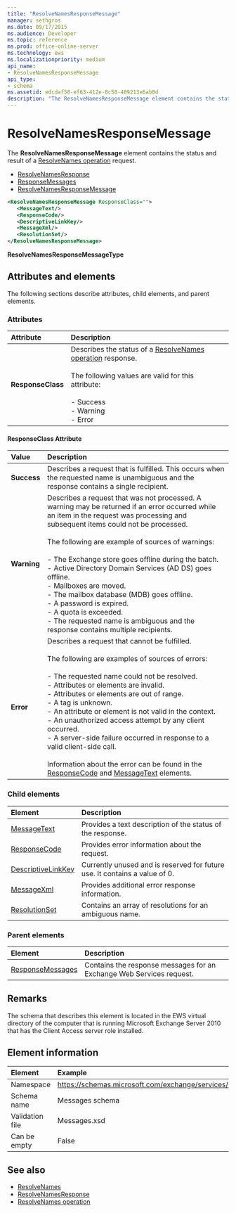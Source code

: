 ```yaml
---
title: "ResolveNamesResponseMessage"
manager: sethgros
ms.date: 09/17/2015
ms.audience: Developer
ms.topic: reference
ms.prod: office-online-server
ms.technology: ews
ms.localizationpriority: medium
api_name:
- ResolveNamesResponseMessage
api_type:
- schema
ms.assetid: edcdaf58-ef63-412e-8c58-409213e6ab0d
description: "The ResolveNamesResponseMessage element contains the status and result of a ResolveNames operation request."
---
```


# ResolveNamesResponseMessage

The **ResolveNamesResponseMessage** element contains the status and result of a [ResolveNames operation](resolvenames-operation.md) request. 
  
- [ResolveNamesResponse](resolvenamesresponse.md) 
- [ResponseMessages](responsemessages.md)
- [ResolveNamesResponseMessage](resolvenamesresponsemessage.md)
  
```xml
<ResolveNamesResponseMessage ResponseClass="">
   <MessageText/>
   <ResponseCode/>
   <DescriptiveLinkKey/>
   <MessageXml/>
   <ResolutionSet/>
</ResolveNamesResponseMessage>
```

 **ResolveNamesResponseMessageType**
## Attributes and elements

The following sections describe attributes, child elements, and parent elements.
  
### Attributes

|**Attribute**|**Description**|
|:-----|:-----|
|**ResponseClass** <br/> | Describes the status of a [ResolveNames operation](resolvenames-operation.md) response. <br/><br/>The following values are valid for this attribute:  <br/><br/>- Success  <br/>- Warning  <br/>- Error  <br/> |
   
#### ResponseClass Attribute

|**Value**|**Description**|
|:-----|:-----|
|**Success** <br/> |Describes a request that is fulfilled. This occurs when the requested name is unambiguous and the response contains a single recipient.  <br/> |
|**Warning** <br/> | Describes a request that was not processed. A warning may be returned if an error occurred while an item in the request was processing and subsequent items could not be processed. <br/><br/>The following are example of sources of warnings:  <br/><br/>- The Exchange store goes offline during the batch.  <br/>- Active Directory Domain Services (AD DS) goes offline.  <br/>- Mailboxes are moved.  <br/>- The mailbox database (MDB) goes offline.  <br/>- A password is expired.  <br/>- A quota is exceeded.  <br/>- The requested name is ambiguous and the response contains multiple recipients.  <br/> |
|**Error** <br/> | Describes a request that cannot be fulfilled. <br/><br/>The following are examples of sources of errors:  <br/><br/>- The requested name could not be resolved.  <br/>- Attributes or elements are invalid.  <br/>- Attributes or elements are out of range.  <br/>- A tag is unknown.  <br/>- An attribute or element is not valid in the context.  <br/>- An unauthorized access attempt by any client occurred.  <br/>- A server-side failure occurred in response to a valid client-side call.  <br/>  <br/>Information about the error can be found in the [ResponseCode](responsecode.md) and [MessageText](messagetext.md) elements.  <br/> |
   
### Child elements

|**Element**|**Description**|
|:-----|:-----|
|[MessageText](messagetext.md) <br/> |Provides a text description of the status of the response.  <br/> |
|[ResponseCode](responsecode.md) <br/> |Provides error information about the request.  <br/> |
|[DescriptiveLinkKey](descriptivelinkkey.md) <br/> |Currently unused and is reserved for future use. It contains a value of 0.  <br/> |
|[MessageXml](messagexml.md) <br/> |Provides additional error response information.  <br/> |
|[ResolutionSet](resolutionset.md) <br/> |Contains an array of resolutions for an ambiguous name.  <br/> |
   
### Parent elements

|**Element**|**Description**|
|:-----|:-----|
|[ResponseMessages](responsemessages.md) <br/> |Contains the response messages for an Exchange Web Services request.  <br/> |
   
## Remarks

The schema that describes this element is located in the EWS virtual directory of the computer that is running Microsoft Exchange Server 2010 that has the Client Access server role installed.
  
## Element information

|Element|Example|
|:-----|:-----|
|Namespace  <br/> |https://schemas.microsoft.com/exchange/services/2006/messages  <br/> |
|Schema name  <br/> |Messages schema  <br/> |
|Validation file  <br/> |Messages.xsd  <br/> |
|Can be empty  <br/> |False  <br/> |
   
## See also

- [ResolveNames](resolvenames.md)
- [ResolveNamesResponse](resolvenamesresponse.md)
- [ResolveNames operation](resolvenames-operation.md)

